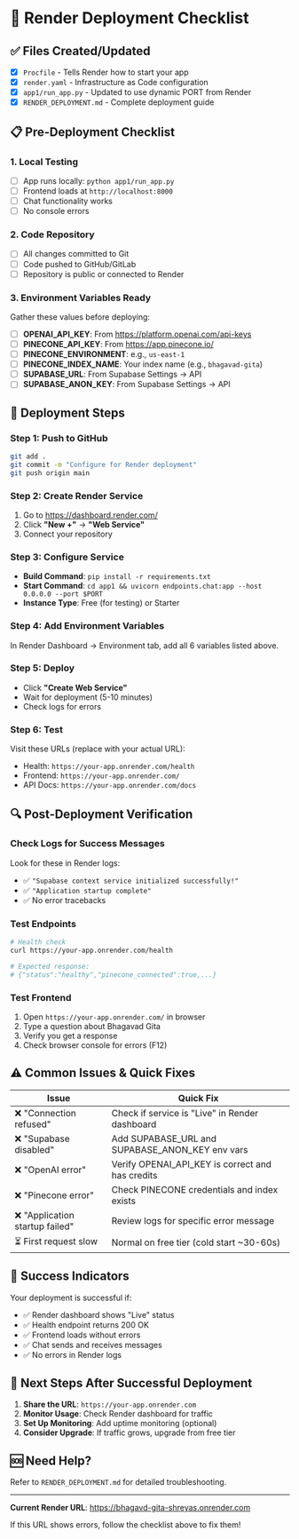 # 🚀 Render Deployment Checklist

## ✅ Files Created/Updated

- [x] `Procfile` - Tells Render how to start your app
- [x] `render.yaml` - Infrastructure as Code configuration
- [x] `app1/run_app.py` - Updated to use dynamic PORT from Render
- [x] `RENDER_DEPLOYMENT.md` - Complete deployment guide

## 📋 Pre-Deployment Checklist

### 1. Local Testing
- [ ] App runs locally: `python app1/run_app.py`
- [ ] Frontend loads at `http://localhost:8000`
- [ ] Chat functionality works
- [ ] No console errors

### 2. Code Repository
- [ ] All changes committed to Git
- [ ] Code pushed to GitHub/GitLab
- [ ] Repository is public or connected to Render

### 3. Environment Variables Ready
Gather these values before deploying:

- [ ] **OPENAI_API_KEY**: From https://platform.openai.com/api-keys
- [ ] **PINECONE_API_KEY**: From https://app.pinecone.io/
- [ ] **PINECONE_ENVIRONMENT**: e.g., `us-east-1`
- [ ] **PINECONE_INDEX_NAME**: Your index name (e.g., `bhagavad-gita`)
- [ ] **SUPABASE_URL**: From Supabase Settings → API
- [ ] **SUPABASE_ANON_KEY**: From Supabase Settings → API

## 🎯 Deployment Steps

### Step 1: Push to GitHub
```bash
git add .
git commit -m "Configure for Render deployment"
git push origin main
```

### Step 2: Create Render Service
1. Go to https://dashboard.render.com/
2. Click **"New +"** → **"Web Service"**
3. Connect your repository

### Step 3: Configure Service
- **Build Command**: `pip install -r requirements.txt`
- **Start Command**: `cd app1 && uvicorn endpoints.chat:app --host 0.0.0.0 --port $PORT`
- **Instance Type**: Free (for testing) or Starter

### Step 4: Add Environment Variables
In Render Dashboard → Environment tab, add all 6 variables listed above.

### Step 5: Deploy
- Click **"Create Web Service"**
- Wait for deployment (5-10 minutes)
- Check logs for errors

### Step 6: Test
Visit these URLs (replace with your actual URL):
- Health: `https://your-app.onrender.com/health`
- Frontend: `https://your-app.onrender.com/`
- API Docs: `https://your-app.onrender.com/docs`

## 🔍 Post-Deployment Verification

### Check Logs for Success Messages
Look for these in Render logs:
- ✅ `"Supabase context service initialized successfully!"`
- ✅ `"Application startup complete"`
- ✅ No error tracebacks

### Test Endpoints
```bash
# Health check
curl https://your-app.onrender.com/health

# Expected response:
# {"status":"healthy","pinecone_connected":true,...}
```

### Test Frontend
1. Open `https://your-app.onrender.com/` in browser
2. Type a question about Bhagavad Gita
3. Verify you get a response
4. Check browser console for errors (F12)

## ⚠️ Common Issues & Quick Fixes

| Issue | Quick Fix |
|-------|-----------|
| ❌ "Connection refused" | Check if service is "Live" in Render dashboard |
| ❌ "Supabase disabled" | Add SUPABASE_URL and SUPABASE_ANON_KEY env vars |
| ❌ "OpenAI error" | Verify OPENAI_API_KEY is correct and has credits |
| ❌ "Pinecone error" | Check PINECONE credentials and index exists |
| ❌ "Application startup failed" | Review logs for specific error message |
| ⏳ First request slow | Normal on free tier (cold start ~30-60s) |

## 🎉 Success Indicators

Your deployment is successful if:
- ✅ Render dashboard shows "Live" status
- ✅ Health endpoint returns 200 OK
- ✅ Frontend loads without errors
- ✅ Chat sends and receives messages
- ✅ No errors in Render logs

## 📱 Next Steps After Successful Deployment

1. **Share the URL**: `https://your-app.onrender.com`
2. **Monitor Usage**: Check Render dashboard for traffic
3. **Set Up Monitoring**: Add uptime monitoring (optional)
4. **Consider Upgrade**: If traffic grows, upgrade from free tier

## 🆘 Need Help?

Refer to `RENDER_DEPLOYMENT.md` for detailed troubleshooting.

---

**Current Render URL**: https://bhagavd-gita-shreyas.onrender.com

If this URL shows errors, follow the checklist above to fix them!

